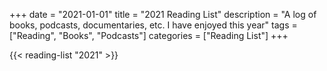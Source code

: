 +++
date = "2021-01-01"
title = "2021 Reading List"
description = "A log of books, podcasts, documentaries, etc. I have enjoyed this year"
tags = ["Reading", "Books", "Podcasts"]
categories = ["Reading List"]
+++

{{< reading-list "2021" >}}
